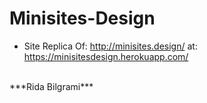 # Minisites-Design


- Site Replica Of: http://minisites.design/ at: https://minisitesdesign.herokuapp.com/
<br/>
***Rida Bilgrami***
